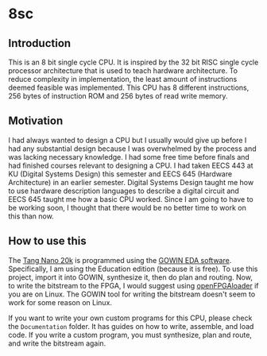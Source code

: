 # 8sc

## Introduction

This is an 8 bit single cycle CPU. It is inspired by the 32 bit RISC single cycle processor architecture that is used to teach hardware architecture. To reduce complexity in implementation, the least amount of instructions deemed feasible was implemented. This CPU has 8 different instructions, 256 bytes of instruction ROM and 256 bytes of read write memory.

## Motivation

I had always wanted to design a CPU but I usually would give up before I had any substantial design because I was overwhelmed by the process and was lacking necessary knowledge. I had some free time before finals and had finished courses relevant to designing a CPU. I had taken EECS 443 at KU (Digital Systems Design) this semester and EECS 645 (Hardware Architecture) in an earlier semester. Digital Systems Design taught me how to use hardware description languages to describe a digital circuit and EECS 645 taught me how a basic CPU worked. Since I am going to have to be working soon, I thought that there would be no better time to work on this than now.

## How to use this

The [Tang Nano 20k](https://wiki.sipeed.com/hardware/en/tang/tang-nano-20k/nano-20k.html) is programmed using the [GOWIN EDA software](https://www.gowinsemi.com/en/support/home/). Specifically, I am using the Education edition (because it is free). To use this project, import it into GOWIN, synthesize it, then do plan and routing. Now, to write the bitstream to the FPGA, I would suggest using [openFPGAloader](https://github.com/trabucayre/openFPGALoader) if you are on Linux. The GOWIN tool for writing the bitstream doesn't seem to work for some reason on Linux.

If you want to write your own custom programs for this CPU, please check the `Documentation` folder. It has guides on how to write, assemble, and load code. If you write a custom program, you must synthesize, plan and route, and write the bitstream again.
